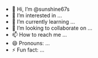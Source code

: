 - 👋 Hi, I’m @sunshine67s
- 👀 I’m interested in ...
- 🌱 I’m currently learning ...
- 💞️ I’m looking to collaborate on ...
- 📫 How to reach me ...
- 😄 Pronouns: ...
- ⚡ Fun fact: ...

<!---
sunshine67s/sunshine67s is a ✨ special ✨ repository because its `README.md` (this file) appears on your GitHub profile.
You can click the Preview link to take a look at your changes.
--->
